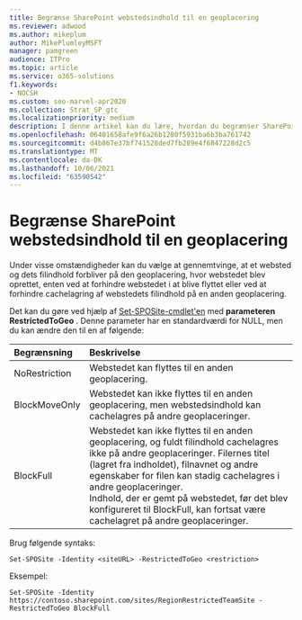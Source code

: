 ```yaml
---
title: Begrænse SharePoint webstedsindhold til en geoplacering
ms.reviewer: adwood
ms.author: mikeplum
author: MikePlumleyMSFT
manager: pamgreen
audience: ITPro
ms.topic: article
ms.service: o365-solutions
f1.keywords:
- NOCSH
ms.custom: seo-marvel-apr2020
ms.collection: Strat_SP_gtc
ms.localizationpriority: medium
description: I denne artikel kan du lære, hvordan du begrænser SharePoint til en bestemt geoplacering i et multi-geo-miljø.
ms.openlocfilehash: 06401658afe9f6a26b1280f5931ba6b3ba761742
ms.sourcegitcommit: d4b867e37bf741528ded7fb289e4f6847228d2c5
ms.translationtype: MT
ms.contentlocale: da-DK
ms.lasthandoff: 10/06/2021
ms.locfileid: "63590542"
---
```

# <a name="restrict-sharepoint-site-content-to-a-geo-location"></a>Begrænse SharePoint webstedsindhold til en geoplacering

Under visse omstændigheder kan du vælge at gennemtvinge, at et websted og dets filindhold forbliver på den geoplacering, hvor webstedet blev oprettet, enten ved at forhindre webstedet i at blive flyttet eller ved at forhindre cachelagring af webstedets filindhold på en anden geoplacering.

Det kan du gøre ved hjælp af [Set-SPOSite-cmdlet'en](/powershell/module/sharepoint-online/set-sposite) med **parameteren RestrictedToGeo** . Denne parameter har en standardværdi for NULL, men du kan ændre den til en af følgende:

|Begrænsning|Beskrivelse|
|:----------|:----------|
|NoRestriction|Webstedet kan flyttes til en anden geoplacering.|
|BlockMoveOnly|Webstedet kan ikke flyttes til en anden geoplacering, men webstedsindhold kan cachelagres på andre geoplaceringer.|
|BlockFull|Webstedet kan ikke flyttes til en anden geoplacering, og fuldt filindhold cachelagres ikke på andre geoplaceringer. Filernes titel (lagret fra indholdet), filnavnet og andre egenskaber for filen kan stadig cachelagres i andre geoplaceringer.<br>Indhold, der er gemt på webstedet, før det blev konfigureret til BlockFull, kan fortsat være cachelagret på andre geoplaceringer.|

Brug følgende syntaks:

`Set-SPOSite -Identity <siteURL> -RestrictedToGeo <restriction>`

Eksempel:

`Set-SPOSite -Identity https://contoso.sharepoint.com/sites/RegionRestrictedTeamSite -RestrictedToGeo BlockFull`